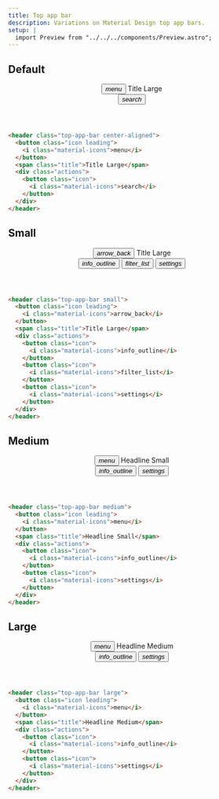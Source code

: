 ```yaml
---
title: Top app bar
description: Variations on Material Design top app bars.
setup: |
  import Preview from "../../../components/Preview.astro";
---
```


## Default

<Preview>
 <header class="top-app-bar center-aligned">
    <button class="icon leading">
    <i class="material-icons">menu</i>
    </button>
    <span class="title">Title Large</span>
    <div class="actions">
    <button class="icon">
        <i class="material-icons">search</i>
    </button>
    </div>
</header>
</Preview>

```html
<header class="top-app-bar center-aligned">
  <button class="icon leading">
    <i class="material-icons">menu</i>
  </button>
  <span class="title">Title Large</span>
  <div class="actions">
    <button class="icon">
      <i class="material-icons">search</i>
    </button>
  </div>
</header>
```

## Small

<Preview>
 <header class="top-app-bar small">
    <button class="icon leading">
    <i class="material-icons">arrow_back</i>
    </button>
    <span class="title">Title Large</span>
    <div class="actions">
    <button class="icon">
        <i class="material-icons">info_outline</i>
    </button>
    <button class="icon">
        <i class="material-icons">filter_list</i>
    </button>
    <button class="icon">
        <i class="material-icons">settings</i>
    </button>
    </div>
</header>
</Preview>

```html
<header class="top-app-bar small">
  <button class="icon leading">
    <i class="material-icons">arrow_back</i>
  </button>
  <span class="title">Title Large</span>
  <div class="actions">
    <button class="icon">
      <i class="material-icons">info_outline</i>
    </button>
    <button class="icon">
      <i class="material-icons">filter_list</i>
    </button>
    <button class="icon">
      <i class="material-icons">settings</i>
    </button>
  </div>
</header>
```

## Medium

<Preview>
<header class="top-app-bar medium">
    <button class="icon leading">
    <i class="material-icons">menu</i>
    </button>
    <span class="title">Headline Small</span>
    <div class="actions">
    <button class="icon">
        <i class="material-icons">info_outline</i>
    </button>
    <button class="icon">
        <i class="material-icons">settings</i>
    </button>
    </div>
</header>
</Preview>

```html
<header class="top-app-bar medium">
  <button class="icon leading">
    <i class="material-icons">menu</i>
  </button>
  <span class="title">Headline Small</span>
  <div class="actions">
    <button class="icon">
      <i class="material-icons">info_outline</i>
    </button>
    <button class="icon">
      <i class="material-icons">settings</i>
    </button>
  </div>
</header>
```

## Large

<Preview>
 <header class="top-app-bar large">
    <button class="icon leading">
    <i class="material-icons">menu</i>
    </button>
    <span class="title">Headline Medium</span>
    <div class="actions">
    <button class="icon">
        <i class="material-icons">info_outline</i>
    </button>
    <button class="icon">
        <i class="material-icons">settings</i>
    </button>
    </div>
</header>
</Preview>

```html
<header class="top-app-bar large">
  <button class="icon leading">
    <i class="material-icons">menu</i>
  </button>
  <span class="title">Headline Medium</span>
  <div class="actions">
    <button class="icon">
      <i class="material-icons">info_outline</i>
    </button>
    <button class="icon">
      <i class="material-icons">settings</i>
    </button>
  </div>
</header>
```
